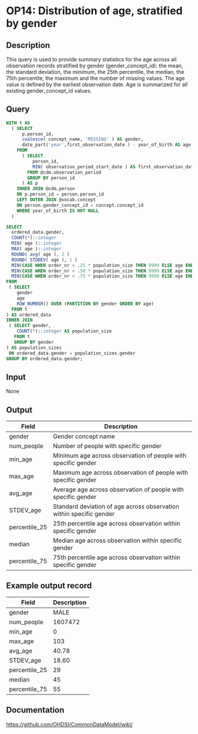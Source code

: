 <!---
Group:observation period
Name:OP14 Distribution of age, stratified by gender
Author:Patrick Ryan
CDM Version: 5.3
-->

# OP14: Distribution of age, stratified by gender

## Description
This query is used to provide summary statistics for the age across all observation records stratified by gender (gender_concept_id): the mean, the standard deviation, the minimum, the 25th percentile, the median, the 75th percentile, the maximum and the number of missing values. The age value is defined by the earliest observation date. Age is summarized for all existing gender_concept_id values.

## Query
```sql
WITH t AS 
  ( SELECT 
      p.person_id, 
      coalesce( concept_name, 'MISSING' ) AS gender,
      date_part('year',first_observation_date ) - year_of_birth AS age
    FROM 
      ( SELECT 
          person_id,
          MIN( observation_period_start_date ) AS first_observation_date
        FROM @cdm.observation_period
        GROUP BY person_id
      ) AS p
    INNER JOIN @cdm.person 
    ON p.person_id = person.person_id
    LEFT OUTER JOIN @vocab.concept 
    ON person.gender_concept_id = concept.concept_id
    WHERE year_of_birth IS NOT NULL
  )

SELECT
  ordered_data.gender,
  COUNT(*)::integer                                                               AS num_people,
  MIN( age )::integer                                                            AS min_age,
  MAX( age )::integer                                                             AS max_age,
  ROUND( avg( age ), 2 )                                                 AS avg_age,
  ROUND( STDDEV( age ), 1 )                                               AS STDEV_age,
  MIN(CASE WHEN order_nr < .25 * population_size THEN 9999 ELSE age END) AS percentile_25,
  MIN(CASE WHEN order_nr < .50 * population_size THEN 9999 ELSE age END) AS median,
  MIN(CASE WHEN order_nr < .75 * population_size THEN 9999 ELSE age END) AS percentile_75
FROM 
 ( SELECT 
    gender                                                               AS gender,
    age                                                                  AS age,
    ROW_NUMBER() OVER (PARTITION BY gender ORDER BY age)                 AS  order_nr
  FROM t
) AS ordered_data
INNER JOIN 
 ( SELECT gender,
    COUNT(*)::integer AS population_size
   FROM t
   GROUP BY gender
) AS population_sizes
 ON ordered_data.gender = population_sizes.gender
GROUP BY ordered_data.gender;
```

## Input

None

## Output

|  Field |  Description |
| --- | --- |
|  gender |  Gender concept name |
|  num_people |  Number of people with specific gender |
|  min_age |  Minimum age across observation of people with specific gender |
|  max_age |  Maximum age across observation of people with specific gender |
|  avg_age |  Average age across observation of people with specific gender |
|  STDEV_age |  Standard deviation of age across observation within specific gender |
|  percentile_25 |  25th percentile age across observation within specific gender |
|  median |  Median age across observation within specific gender |
|  percentile_75 |  75th percentile age across observation within specific gender |

## Example output record

|  Field |  Description |
| --- | --- |
|  gender |  MALE |
|  num_people |  1607472 |
|  min_age |  0 |
|  max_age |  103 |
|  avg_age |  40.78 |
|  STDEV_age |  18.60 |
|  percentile_25 |  29 |
|  median |  45 |
|  percentile_75 |  55 |



## Documentation
https://github.com/OHDSI/CommonDataModel/wiki/
